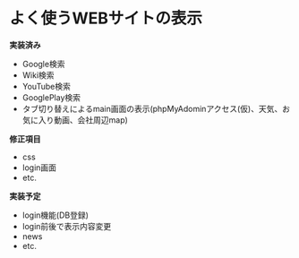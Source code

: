 # よく使うWEBサイトの表示

**実装済み**
- Google検索
- Wiki検索
- YouTube検索
- GooglePlay検索
- タブ切り替えによるmain画面の表示(phpMyAdominアクセス(仮)、天気、お気に入り動画、会社周辺map)

**修正項目**
- css
- login画面
- etc.

**実装予定**
- login機能(DB登録)
- login前後で表示内容変更
- news
- etc.
